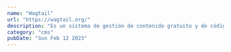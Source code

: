 ```yaml
---
name: "Wagtail"
url: "https://wagtail.org/"
description: "Es un sistema de gestión de contenido gratuito y de código abierto escrito en Python. Es popular entre los sitios web que utilizan el marco Django."
category: "cms"
pubDate: "Sun Feb 12 2023"
---
```

